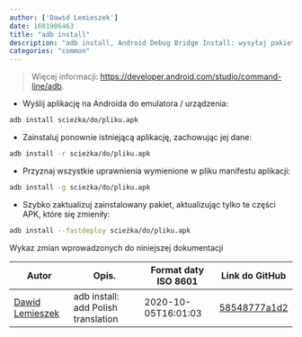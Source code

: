 ```yaml
---
author: ['Dawid Lemieszek']
date: 1601906463
title: "adb install"
description: "adb install, Android Debug Bridge Install: wysyłaj pakiety do instancji emulatora Androida lub podłączonych urządzeń z systemem Android."
categories: "common"
---
```

> Więcej informacji: <https://developer.android.com/studio/command-line/adb>.

- Wyślij aplikację na Androida do emulatora / urządzenia:

```bash
adb install scieżka/do/pliku.apk
```

- Zainstaluj ponownie istniejącą aplikację, zachowując jej dane:

```bash
adb install -r scieżka/do/pliku.apk
```

- Przyznaj wszystkie uprawnienia wymienione w pliku manifestu aplikacji:

```bash
adb install -g scieżka/do/pliku.apk
```

- Szybko zaktualizuj zainstalowany pakiet, aktualizując tylko te części APK, które się zmieniły:

```bash
adb install --fastdeploy scieżka/do/pliku.apk
```
Wykaz zmian wprowadzonych do niniejszej dokumentacji


Autor | Opis. | Format daty ISO 8601 | Link do GitHub
------|-----|-----|-----
[Dawid Lemieszek](mailto:mrszymeq@gmail.com) | adb install: add Polish translation | 2020-10-05T16:01:03 | [58548777a1d2](https://github.com/tldr-pages/tldr/commit/58548777a1d2cf44d60e18ad5ae18b1f93252d86)

